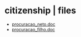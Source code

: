 # citizenship | files

- [procuracao_neto.doc](/personal/citizenship/files/procuracao_neto.doc ':ignore :target=_blank')
- [procuracao_filho.doc](/personal/citizenship/files/procuracao_filho.doc ':ignore :target=_blank')